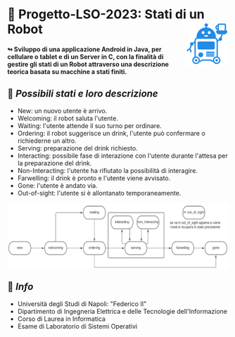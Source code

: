 # 🔖 Progetto-LSO-2023: Stati di un Robot   <img src="robot_icon.png" align="right"/> 

#### ↬ Sviluppo di una applicazione Android in Java, per cellulare o tablet e di un Server in C, con la finalità di gestire gli stati di un Robot attraverso una descrizione teorica basata su macchine a stati finiti.  

## 📑 *Possibili stati e loro descrizione*

- New: un nuovo utente è arrivo.
- Welcoming: il robot saluta l'utente.
- Waiting: l'utente attende il suo turno per ordinare.
- Ordering: il robot suggerisce un drink, l'utente può confermare o richiederne un altro.
- Serving: preparazione del drink richiesto.
- Interacting: possibile fase di interazione con l'utente durante l'attesa per la preparazione del drink.
- Non-Interacting: l'utente ha rifiutato la possibilità di interagire.
- Farwelling: il drink è pronto e l'utente viene avvisato.
- Gone: l'utente è andato via.
- Out-of-sight: l'utente si è allontanato temporaneamente.

<img src="finate-state-machine.jpg" align="center"/>


## 🏬 *Info*
- Università degli Studi di Napoli: "Federico II" 
- Dipartimento di Ingegneria Elettrica e delle Tecnologie dell'Informazione
- Corso di Laurea in Informatica
- Esame di Laboratorio di Sistemi Operativi
